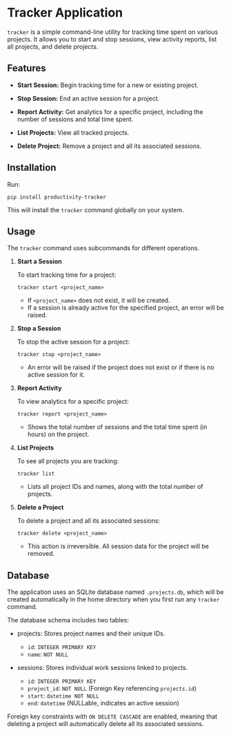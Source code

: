 # Tracker Application
`tracker` is a simple command-line utility for tracking time spent on various projects. It allows you to start and stop sessions, view activity reports, list all projects, and delete projects.

## Features
- **Start Session:** Begin tracking time for a new or existing project.

- **Stop Session:** End an active session for a project.

- **Report Activity:** Get analytics for a specific project, including the number of sessions and total time spent.

- **List Projects:** View all tracked projects.

- **Delete Project:** Remove a project and all its associated sessions.

## Installation
Run:
```
pip install productivity-tracker
```
This will install the `tracker` command globally on your system.

## Usage
The `tracker` command uses subcommands for different operations.

1. **Start a Session**

    To start tracking time for a project:
    ```
    tracker start <project_name>
    ```
    - If `<project_name>` does not exist, it will be created.
    - If a session is already active for the specified project, an error will be raised.

2. **Stop a Session**

    To stop the active session for a project:
    ```
    tracker stop <project_name>
    ```
    - An error will be raised if the project does not exist or if there is no active session for it.

3. **Report Activity**

    To view analytics for a specific project:
    ```
    tracker report <project_name>
    ```
    - Shows the total number of sessions and the total time spent (in hours) on the project.

4. **List Projects**

    To see all projects you are tracking:
    ```
    tracker list
    ```
    - Lists all project IDs and names, along with the total number of projects.

5. **Delete a Project**

    To delete a project and all its associated sessions:
    ```
    tracker delete <project_name>
    ```
    - This action is irreversible. All session data for the project will be removed.

## Database
The application uses an SQLite database named `.projects.db`, which will be created automatically in the home directory when you first run any `tracker` command.

The database schema includes two tables:
- projects: Stores project names and their unique IDs.
    - `id`: `INTEGER PRIMARY KEY`
    - `name`: `NOT NULL`

- sessions: Stores individual work sessions linked to projects.
    - `id`: `INTEGER PRIMARY KEY`
    - `project_id`: `NOT NULL` (Foreign Key referencing `projects.id`)
    - `start`: `datetime NOT NULL`
    - `end`: `datetime` (NULLable, indicates an active session)

Foreign key constraints with `ON DELETE CASCADE` are enabled, meaning that deleting a project will automatically delete all its associated sessions.